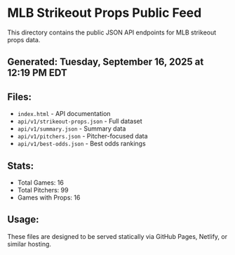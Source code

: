 # MLB Strikeout Props Public Feed

This directory contains the public JSON API endpoints for MLB strikeout props data.

## Generated: Tuesday, September 16, 2025 at 12:19 PM EDT

## Files:
- `index.html` - API documentation
- `api/v1/strikeout-props.json` - Full dataset
- `api/v1/summary.json` - Summary data
- `api/v1/pitchers.json` - Pitcher-focused data  
- `api/v1/best-odds.json` - Best odds rankings

## Stats:
- Total Games: 16
- Total Pitchers: 99
- Games with Props: 16

## Usage:
These files are designed to be served statically via GitHub Pages, Netlify, or similar hosting.
